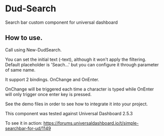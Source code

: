 # Dud-Search
 Search bar custom component for universal dashboard

## How to use.

Call using New-DudSearch.

You can set the initial text (-text), although it won't apply the filtering. 
Default placeholder is 'Seach...' but you can configure it through parameter of same name.

It support 2 bindings.
OnChange and OnEnter.

OnChange will be triggered each time a character is typed while OnEnter will only trigger once enter key is pressed.


See the demo files in order to see how to integrate it into your project. 

This component was tested against Universal Dashboard 2.5.3

To see it in action: 
https://forums.universaldashboard.io/t/simple-searchbar-for-ud/1149
